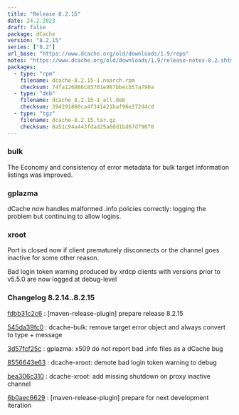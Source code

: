 ```yaml
---
title: "Release 8.2.15"
date: 24.2.2023
draft: false
package: dCache
version: "8.2.15"
series: ["8.2"]
url_base: "https://www.dcache.org/old/downloads/1.9/repo"
notes: "https://www.dcache.org/old/downloads/1.9/release-notes-8.2.shtml"
packages:
  - type: "rpm"
    filename: dcache-8.2.15-1.noarch.rpm
    checksum: 74fa126986c85701e987bbecb57a790a
  - type: "deb"
    filename: dcache_8.2.15-1_all.deb
    checksum: 394291860ca4f341421baf96e372d4cd
  - type: "tgz"
    filename: dcache-8.2.15.tar.gz
    checksum: 8a51c94a443fdad25a60d1bd67d790f0
---
```


### bulk

The Economy and consistency of error metadata for bulk target information listings was improved.

### gplazma

dCache now handles malformed .info policies correctly: logging the problem but continuing to allow logins.

### xroot

Port is closed now if client prematurely disconnects or the channel goes inactive for some other reason.

Bad login token warning produced by xrdcp clients with versions prior to v5.5.0 are now logged at debug-level


### Changelog 8.2.14..8.2.15

<!-- git log 8.2.14..8.2.15 -no-merges -format='[%h](https://github.com/dcache/dcache/commit/%H)%n:   %s%n' -->

[fdbb31c2c6](https://github.com/dcache/dcache/commit/fdbb31c2c67699ca1bbcd510041079130d50ba4e)
:   [maven-release-plugin] prepare release 8.2.15

[545da39fc0](https://github.com/dcache/dcache/commit/545da39fc02c59e02412bd06730980bf0703242f)
:   dcache-bulk: remove target error object and always convert to type + message

[3d57fcf25c](https://github.com/dcache/dcache/commit/3d57fcf25c6610e1e845dcb58d367a28535a6d64)
:   gplazma: x509 do not report bad .info files as a dCache bug

[8556643e63](https://github.com/dcache/dcache/commit/8556643e639bbc2abe16d1bf47a1fa819dd27f42)
:   dcache-xroot:  demote bad login token warning to debug

[bea306c310](https://github.com/dcache/dcache/commit/bea306c31093a8328ac874229ede2619d0cc280f)
:   dcache-xroot:  add missing shutdown on proxy inactive channel

[6b0aec6629](https://github.com/dcache/dcache/commit/6b0aec662995a9c28773fccb94d11b0dcdfa70d9)
:   [maven-release-plugin] prepare for next development iteration

